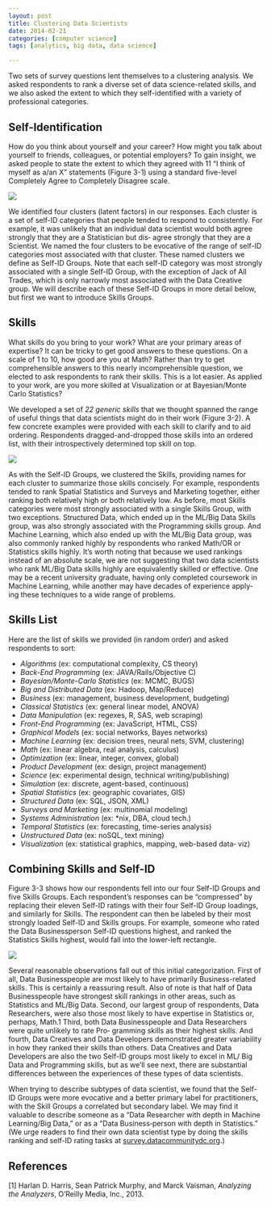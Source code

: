 ```yaml
---
layout: post
title: Clustering Data Scientists
date: 2014-02-21
categories: [computer science]
tags: [analytics, big data, data science]

---
```


Two sets of survey questions lent themselves to a clustering analysis. We asked respondents to rank a diverse set of data science-related skills, and we also asked the extent to which they self-identified with a variety of professional categories.

Self-Identification
---
How do you think about yourself and your career? How might you talk about yourself to friends, colleagues, or potential employers? To gain insight, we asked people to state the extent to which they agreed with 11 “I think of myself as a/an X” statements (Figure 3-1) using a standard five-level Completely Agree to Completely Disagree scale.
![](http://sungsoo.github.com/images/self-identification.png)
We identified four clusters (latent factors) in our responses. Each cluster is a set of self-ID categories that people tended to respond to consistently. For example, it was unlikely that an individual data scientist would both agree strongly that they are a Statistician but dis‐ agree strongly that they are a Scientist. We named the four clusters to be evocative of the range of self-ID categories most associated with that cluster. These named clusters we define as Self-ID Groups. Note that each self-ID category was most strongly associated with a single Self-ID Group, with the exception of Jack of All Trades, which is only narrowly most associated with the Data Creative group. We will describe each of these Self-ID Groups in more detail below, but first we want to introduce Skills Groups.
Skills
---
What skills do you bring to your work? What are your primary areas of expertise? It can be tricky to get good answers to these questions. On a scale of 1 to 10, how good are you at Math? Rather than try to get comprehensible answers to this nearly incomprehensible question, we elected to ask respondents to rank their skills. This is a lot easier. As applied to your work, are you more skilled at Visualization or at Bayesian/Monte Carlo Statistics?
We developed a set of *22 generic skills* that we thought spanned the range of useful things that data scientists might do in their work (Figure 3-2). A few concrete examples were provided with each skill to clarify and to aid ordering. Respondents dragged-and-dropped those skills into an ordered list, with their introspectively determined top skill on top.![](http://sungsoo.github.com/images/skills-group.png)As with the Self-ID Groups, we clustered the Skills, providing names for each cluster to summarize those skills concisely. For example, respondents tended to rank Spatial Statistics and Surveys and Marketing together, either ranking both relatively high or both relatively low. As before, most Skills categories were most strongly associated with a single Skills Group, with two exceptions. Structured Data, which ended up in the ML/Big Data Skills group, was also strongly associated with the Programming skills group. And Machine Learning, which also ended up with the ML/Big Data group, was also commonly ranked highly by respondents who ranked Math/OR or Statistics skills highly.It’s worth noting that because we used rankings instead of an absolute scale, we are not suggesting that two data scientists who rank ML/Big Data skills highly are equivalently skilled or effective. One may be a recent university graduate, having only completed coursework in Machine Learning, while another may have decades of experience apply‐ ing these techniques to a wide range of problems.

Skills List
---Here are the list of skills we provided (in random order) and asked respondents to sort:* *Algorithms* (ex: computational complexity, CS theory) 
* *Back-End Programming* (ex: JAVA/Rails/Objective C)
* *Bayesian/Monte-Carlo Statistics* (ex: MCMC, BUGS)
* *Big and Distributed Data* (ex: Hadoop, Map/Reduce)
* *Business* (ex: management, business development, budgeting)
* *Classical Statistics* (ex: general linear model, ANOVA)
* *Data Manipulation* (ex: regexes, R, SAS, web scraping)
* *Front-End Programming* (ex: JavaScript, HTML, CSS)
* *Graphical Models* (ex: social networks, Bayes networks)
* *Machine Learning* (ex: decision trees, neural nets, SVM, clustering)
* *Math* (ex: linear algebra, real analysis, calculus)
* *Optimization* (ex: linear, integer, convex, global)
* *Product Development* (ex: design, project management)
* *Science* (ex: experimental design, technical writing/publishing)
* *Simulation* (ex: discrete, agent-based, continuous)
* *Spatial Statistics* (ex: geographic covariates, GIS)
* *Structured Data* (ex: SQL, JSON, XML)
* *Surveys and Marketing* (ex: multinomial modeling)
* *Systems Administration* (ex: *nix, DBA, cloud tech.)
* *Temporal Statistics* (ex: forecasting, time-series analysis)
* *Unstructured Data* (ex: noSQL, text mining)
* *Visualization* (ex: statistical graphics, mapping, web-based data‐ viz)Combining Skills and Self-ID
---
Figure 3-3 shows how our respondents fell into our four Self-ID Groups and five Skills Groups. Each respondent’s responses can be “compressed” by replacing their eleven Self-ID ratings with their four Self-ID Group loadings, and similarly for Skills. The respondent can then be labeled by their most strongly loaded Self-ID and Skills groups. For example, someone who rated the Data Businessperson Self-ID questions highest, and ranked the Statistics Skills highest, would fall into the lower-left rectangle.

![](http://sungsoo.github.com/images/skills-self-id-top-factors.png)Several reasonable observations fall out of this initial categorization. First of all, Data Businesspeople are most likely to have primarily Business-related skills. This is certainly a reassuring result. Also of note is that half of Data Businesspeople have strongest skill rankings in other areas, such as Statistics and ML/Big Data. Second, our largest group of respondents, Data Researchers, were also those most likely to have expertise in Statistics or, perhaps, Math.1 Third, both Data Businesspeople and Data Researchers were quite unlikely to rate Pro‐ gramming skills as their highest skills. And fourth, Data Creatives and Data Developers demonstrated greater variability in how they ranked their skills than others. Data Creatives and Data Developers are also the two Self-ID groups most likely to excel in ML/ Big Data and Programming skills, but as we’ll see next, there are substantial differences between the experiences of these types of data scientists.
When trying to describe subtypes of data scientist, we found that the Self-ID Groups were more evocative and a better primary label for practitioners, with the Skill Groups a correlated but secondary label. We may find it valuable to describe someone as a “Data Researcher with depth in Machine Learning/Big Data,” or as a “Data Business‐person with depth in Statistics.” (We urge readers to find their own data scientist type by doing the skills ranking and self-ID rating tasks at [survey.datacommunitydc.org](survey.datacommunitydc.org).)
References
---
[1] Harlan D. Harris, Sean Patrick Murphy, and Marck Vaisman, *Analyzing the Analyzers*, O’Reilly Media, Inc., 2013.